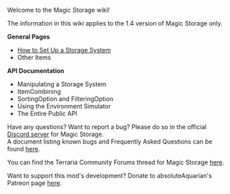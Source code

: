 Welcome to the Magic Storage wiki!

The information in this wiki applies to the 1.4 version of Magic Storage only.

**General Pages**
* [How to Set Up a Storage System](#How-to-Set-Up-a-Storage-System)
* Other Items

**API Documentation**
* Manipulating a Storage System
* ItemCombining
* SortingOption and FilteringOption
* Using the Environment Simulator
* The Entire Public API

Have any questions?  Want to report a bug?  Please do so in the official [Discord server](https://discord.gg/FemPG7eev4) for Magic Storage.  
A document listing known bugs and Frequently Asked Questions can be found [here](https://docs.google.com/document/d/1CvyOI5teQpxTbUkIL6xbxfKtFNdnIzAUCjwiV68aUYI/edit?usp=sharing).

You can find the Terraria Community Forums thread for Magic Storage [here](https://forums.terraria.org/index.php?threads/magic-storage.106520/).

Want to support this mod's development?  Donate to absoluteAquarian's Patreon page [here](https://www.patreon.com/absoluteAquarian).